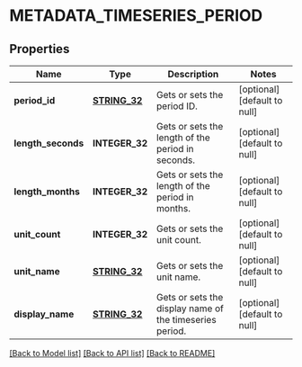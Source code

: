 # METADATA_TIMESERIES_PERIOD

## Properties
Name | Type | Description | Notes
------------ | ------------- | ------------- | -------------
**period_id** | [**STRING_32**](STRING_32.md) | Gets or sets the period ID. | [optional] [default to null]
**length_seconds** | **INTEGER_32** | Gets or sets the length of the period in seconds. | [optional] [default to null]
**length_months** | **INTEGER_32** | Gets or sets the length of the period in months. | [optional] [default to null]
**unit_count** | **INTEGER_32** | Gets or sets the unit count. | [optional] [default to null]
**unit_name** | [**STRING_32**](STRING_32.md) | Gets or sets the unit name. | [optional] [default to null]
**display_name** | [**STRING_32**](STRING_32.md) | Gets or sets the display name of the timeseries period. | [optional] [default to null]

[[Back to Model list]](../README.md#documentation-for-models) [[Back to API list]](../README.md#documentation-for-api-endpoints) [[Back to README]](../README.md)


